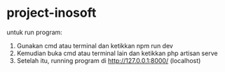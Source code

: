 # project-inosoft
untuk run program:
1. Gunakan cmd atau terminal dan ketikkan npm run dev
2. Kemudian buka cmd atau terminal lain dan ketikkan php artisan serve
3. Setelah itu, running program di http://127.0.0.1:8000/ (localhost)
